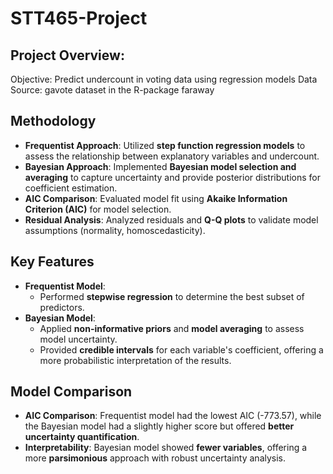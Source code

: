 # STT465-Project

## Project Overview:
Objective: Predict undercount in voting data using regression models
Data Source: gavote dataset in the R-package faraway

## Methodology
- **Frequentist Approach**: Utilized **step function regression models** to assess the relationship between explanatory variables and undercount.
- **Bayesian Approach**: Implemented **Bayesian model selection and averaging** to capture uncertainty and provide posterior distributions for coefficient estimation.
- **AIC Comparison**: Evaluated model fit using **Akaike Information Criterion (AIC)** for model selection.
- **Residual Analysis**: Analyzed residuals and **Q-Q plots** to validate model assumptions (normality, homoscedasticity).
  
## Key Features
- **Frequentist Model**: 
  - Performed **stepwise regression** to determine the best subset of predictors.
- **Bayesian Model**: 
  - Applied **non-informative priors** and **model averaging** to assess model uncertainty.
  - Provided **credible intervals** for each variable's coefficient, offering a more probabilistic interpretation of the results.
  
## Model Comparison
- **AIC Comparison**: Frequentist model had the lowest AIC (-773.57), while the Bayesian model had a slightly higher score but offered **better uncertainty quantification**.
- **Interpretability**: Bayesian model showed **fewer variables**, offering a more **parsimonious** approach with robust uncertainty analysis.
